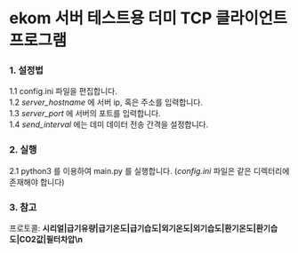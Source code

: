 # ekom 서버 테스트용 더미 TCP 클라이언트 프로그램


### 1. 설정법  
1.1 config.ini 파일을 편집합니다.  
1.2 _server_hostname_ 에 서버 ip, 혹은 주소를 입력합니다.  
1.3 _server_port_ 에 서버의 포트를 입력합니다.  
1.4 _send_interval_ 에는 데미 데이터 전송 간격을 설정합니다.  
### 2. 실행  
2.1 python3 를 이용하여 main.py 를 실행합니다. (_config.ini_ 파일은 같은 디렉터리에 존재해야 합니다)

### 3. 참고  
 프로토콜: **시리얼|급기유량|급기온도|급기습도|외기온도|외기습도|환기온도|환기습도|CO2값|필터차압\n**